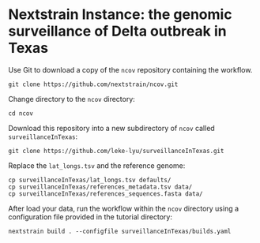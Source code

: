 # Nextstrain Instance: the genomic surveillance of Delta outbreak in Texas

Use Git to download a copy of the `ncov` repository containing the workflow.

```shell
git clone https://github.com/nextstrain/ncov.git
```

Change directory to the `ncov` directory:

```shell
cd ncov
```

Download this repository into a new subdirectory of `ncov` called `surveillanceInTexas`:

```shell
git clone https://github.com/leke-lyu/surveillanceInTexas.git
```

Replace the `lat_longs.tsv` and the reference genome:

```shell
cp surveillanceInTexas/lat_longs.tsv defaults/
cp surveillanceInTexas/references_metadata.tsv data/
cp surveillanceInTexas/references_sequences.fasta data/
```
After load your data, run the workflow within the `ncov` directory using a configuration file provided in the tutorial directory:

```shell
nextstrain build . --configfile surveillanceInTexas/builds.yaml 
```
